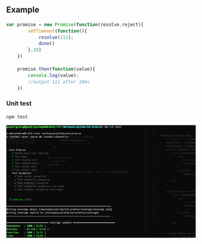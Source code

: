 ## Example ##


```js
var promise = new Promise(function(resolve,reject){
        setTimeout(function(){
            resolve(111);
            done()
        },10)
    })

    promise.then(function(value){
        console.log(value);
        //output 111 after 10ms
    })
```

### Unit test ###
```javascript
npm test
```
<img src="assets/image/test.png"  alt="test" align=center />
